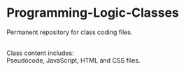 # Programming-Logic-Classes

Permanent repository for class coding files.<br><br>

Class content includes:<br>
Pseudocode, JavaScript, HTML and CSS files.<br>

